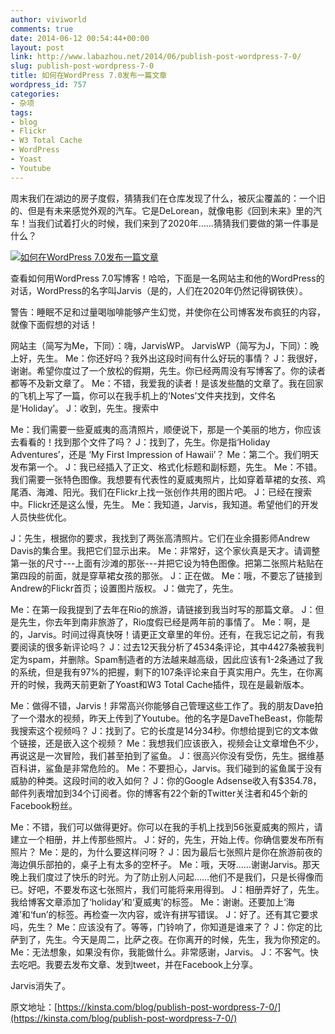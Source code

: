 ```yaml
---
author: viviworld
comments: true
date: 2014-06-12 00:54:44+00:00
layout: post
link: http://www.labazhou.net/2014/06/publish-post-wordpress-7-0/
slug: publish-post-wordpress-7-0
title: 如何在WordPress 7.0发布一篇文章
wordpress_id: 757
categories:
- 杂项
tags:
- blog
- Flickr
- W3 Total Cache
- WordPress
- Yoast
- Youtube
---
```


周末我们在湖边的房子度假，猜猜我们在仓库发现了什么，被灰尘覆盖的：一个旧的、但是有未来感觉外观的汽车。它是DeLorean，就像电影《回到未来》里的汽车！当我们试着打火的时候，我们来到了2020年……猜猜我们要做的第一件事是什么？

[![如何在WordPress 7.0发布一篇文章](http://www.labazhou.net/wp-content/uploads/2014/06/800x500xHow-To-Publish-a-Post-in-WordPress-7.jpg.pagespeed.ic_.aQ66M34D2F.jpg)](http://www.labazhou.net/wp-content/uploads/2014/06/800x500xHow-To-Publish-a-Post-in-WordPress-7.jpg.pagespeed.ic_.aQ66M34D2F.jpg)

查看如何用WordPress 7.0写博客！哈哈，下面是一名网站主和他的WordPress的对话，WordPress的名字叫Jarvis（是的，人们在2020年仍然记得钢铁侠）。

警告：睡眠不足和过量喝咖啡能够产生幻觉，并使你在公司博客发布疯狂的内容，就像下面假想的对话！

网站主（简写为Me，下同）：嗨，JarvisWP。
JarvisWP（简写为J，下同）：晚上好，先生。
Me：你还好吗？我外出这段时间有什么好玩的事情？
J：我很好，谢谢。希望你度过了一个放松的假期，先生。你已经两周没有写博客了。你的读者都等不及新文章了。
Me：不错，我爱我的读者！是该发些酷的文章了。我在回家的飞机上写了一篇，你可以在我手机上的‘Notes’文件夹找到，文件名是‘Holiday’。
J：收到，先生。搜索中

Me：我们需要一些夏威夷的高清照片，顺便说下，那是一个美丽的地方，你应该去看看的！找到那个文件了吗？
J：找到了，先生。你是指‘Holiday Adventures’，还是 ‘My First Impression of Hawaii’？
Me：第二个。我们明天发布第一个。
J：我已经插入了正文、格式化标题和副标题，先生。
Me：不错。我们需要一张特色图像。我想要有代表性的夏威夷照片，比如穿着草裙的女孩、鸡尾酒、海滩、阳光。我们在Flickr上找一张创作共用的图片吧。
J：已经在搜索中。Flickr还是这么慢，先生。
Me：我知道，Jarvis，我知道。希望他们的开发人员快些优化。

J：先生，根据你的要求，我找到了两张高清照片。它们在业余摄影师Andrew Davis的集合里。我把它们显示出来。
Me：非常好，这个家伙真是天才。请调整第一张的尺寸---上面有沙滩的那张---并把它设为特色图像。把第二张照片粘贴在第四段的前面，就是穿草裙女孩的那张。
J：正在做。
Me：哦，不要忘了链接到Andrew的Flickr首页；设置图片版权。
J：做完了，先生。

Me：在第一段我提到了去年在Rio的旅游，请链接到我当时写的那篇文章。
J：但是先生，你去年到南非旅游了，Rio度假已经是两年前的事情了。
Me：啊，是的，Jarvis。时间过得真快呀！请更正文章里的年份。还有，在我忘记之前，有我要阅读的很多新评论吗？
J：过去12天我分析了4534条评论，其中4427条被我判定为spam，并删除。Spam制造者的方法越来越高级，因此应该有1-2条通过了我的系统，但是我有97%的把握，剩下的107条评论来自于真实用户。先生，在你离开的时候，我两天前更新了Yoast和W3 Total Cache插件，现在是最新版本。

Me：做得不错，Jarvis！非常高兴你能够自己管理这些工作了。我的朋友Dave拍了一个潜水的视频，昨天上传到了Youtube。他的名字是DaveTheBeast，你能帮我搜索这个视频吗？
J：找到了。它的长度是14分34秒。你想给提到它的文本做个链接，还是嵌入这个视频？
Me：我想我们应该嵌入，视频会让文章增色不少，再说这是一次冒险，我们甚至拍到了鲨鱼。
J：很高兴你没有受伤，先生。据维基百科讲，鲨鱼是非常危险的。
Me：不要担心，Jarvis。我们碰到的鲨鱼属于没有威胁的种类。这段时间的收入如何？
J：你的Google Adsense收入有$354.78，邮件列表增加到34个订阅者。你的博客有22个新的Twitter关注者和45个新的Facebook粉丝。

Me：不错，我们可以做得更好。你可以在我的手机上找到56张夏威夷的照片，请建立一个相册，并上传那些照片。
J：好的，先生，开始上传。你确信要发布所有照片？
Me：是的，为什么要这样问呀？
J：因为最后七张照片是你在旅游前夜的海边俱乐部拍的，桌子上有太多的空杯子。
Me：哦，天呀……谢谢Jarvis。那天晚上我们度过了快乐的时光。为了防止别人问起……他们不是我们，只是长得像而已。好吧，不要发布这七张照片，我们可能将来用得到。
J：相册弄好了，先生。我给博客文章添加了‘holiday’和‘夏威夷’的标签。
Me：谢谢。还要加上‘海滩’和‘fun’的标签。再检查一次内容，或许有拼写错误。
J：好了。还有其它要求吗，先生？
Me：应该没有了。等等，门铃响了，你知道是谁来了？
J：你定的比萨到了，先生。今天是周二，比萨之夜。在你离开的时候，先生，我为你预定的。
Me：无法想象，如果没有你，我能做什么。非常感谢，Jarvis。
J：不客气。快去吃吧。我要去发布文章、发到tweet，并在Facebook上分享。

Jarvis消失了。

原文地址：[https://kinsta.com/blog/publish-post-wordpress-7-0/](https://kinsta.com/blog/publish-post-wordpress-7-0/)
